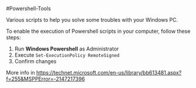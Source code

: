 #Powershell-Tools

Various scripts to help you solve some troubles with your Windows PC.

To enable the execution of Powershell scripts in your computer, follow these steps:

1. Run **Windows Powershell** as Administrator
2. Execute `Set-ExecutionPolicy RemoteSigned`
3. Confirm changes

More info in <https://technet.microsoft.com/en-us/library/bb613481.aspx?f=255&MSPPError=-2147217396>
